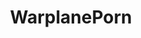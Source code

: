 ---
title: WarplanePorn
crosslinks:
- cockpits
- WarshipPorn
- aviation
- CapturedWeapons
- WWIIplanes
- BrasilOnReddit
- BearIntercepts
- MilitaryPorn
- AirCraftPorn
- xkcd
- eurofighterworld
- shittyHDR
- IAmA
- india
- MilitaryGfys
- FighterJets
---